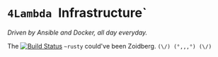 `4Lambda `Infrastructure`
===

*Driven by Ansible and Docker, all day everyday.*


The [![Build Status](https://travis-ci.org/rustydb/4l-infra.svg?branch=master)](https://travis-ci.org/rustydb/4l-infra) 
`~rusty` could've been Zoidberg. `(\/) (°,,,°) (\/)` 
